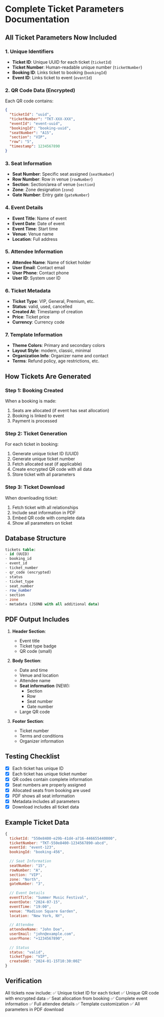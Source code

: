 # Complete Ticket Parameters Documentation

## All Ticket Parameters Now Included

### 1. Unique Identifiers
- **Ticket ID**: Unique UUID for each ticket (`ticketId`)
- **Ticket Number**: Human-readable unique number (`ticketNumber`)
- **Booking ID**: Links ticket to booking (`bookingId`)
- **Event ID**: Links ticket to event (`eventId`)

### 2. QR Code Data (Encrypted)
Each QR code contains:
```json
{
  "ticketId": "uuid",
  "ticketNumber": "TKT-XXX-XXX",
  "eventId": "event-uuid",
  "bookingId": "booking-uuid",
  "seatNumber": "A15",
  "section": "VIP",
  "row": "5",
  "timestamp": 1234567890
}
```

### 3. Seat Information
- **Seat Number**: Specific seat assigned (`seatNumber`)
- **Row Number**: Row in venue (`rowNumber`)
- **Section**: Section/area of venue (`section`)
- **Zone**: Zone designation (`zone`)
- **Gate Number**: Entry gate (`gateNumber`)

### 4. Event Details
- **Event Title**: Name of event
- **Event Date**: Date of event
- **Event Time**: Start time
- **Venue**: Venue name
- **Location**: Full address

### 5. Attendee Information
- **Attendee Name**: Name of ticket holder
- **User Email**: Contact email
- **User Phone**: Contact phone
- **User ID**: System user ID

### 6. Ticket Metadata
- **Ticket Type**: VIP, General, Premium, etc.
- **Status**: valid, used, cancelled
- **Created At**: Timestamp of creation
- **Price**: Ticket price
- **Currency**: Currency code

### 7. Template Information
- **Theme Colors**: Primary and secondary colors
- **Layout Style**: modern, classic, minimal
- **Organization Info**: Organizer name and contact
- **Terms**: Refund policy, age restrictions, etc.

## How Tickets Are Generated

### Step 1: Booking Created
When a booking is made:
1. Seats are allocated (if event has seat allocation)
2. Booking is linked to event
3. Payment is processed

### Step 2: Ticket Generation
For each ticket in booking:
1. Generate unique ticket ID (UUID)
2. Generate unique ticket number
3. Fetch allocated seat (if applicable)
4. Create encrypted QR code with all data
5. Store ticket with all parameters

### Step 3: Ticket Download
When downloading ticket:
1. Fetch ticket with all relationships
2. Include seat information in PDF
3. Embed QR code with complete data
4. Show all parameters on ticket

## Database Structure

```sql
tickets table:
- id (UUID)
- booking_id
- event_id  
- ticket_number
- qr_code (encrypted)
- status
- ticket_type
- seat_number
- row_number
- section
- zone
- metadata (JSONB with all additional data)
```

## PDF Output Includes

1. **Header Section**:
   - Event title
   - Ticket type badge
   - QR code (small)

2. **Body Section**:
   - Date and time
   - Venue and location
   - Attendee name
   - **Seat information** (NEW):
     - Section
     - Row
     - Seat number
     - Gate number
   - Large QR code

3. **Footer Section**:
   - Ticket number
   - Terms and conditions
   - Organizer information

## Testing Checklist

- [x] Each ticket has unique ID
- [x] Each ticket has unique ticket number
- [x] QR codes contain complete information
- [x] Seat numbers are properly assigned
- [x] Allocated seats from booking are used
- [x] PDF shows all seat information
- [x] Metadata includes all parameters
- [x] Download includes all ticket data

## Example Ticket Data

```javascript
{
  ticketId: "550e8400-e29b-41d4-a716-446655440000",
  ticketNumber: "TKT-550e8400-1234567890-abcd",
  eventId: "event-123",
  bookingId: "booking-456",
  
  // Seat Information
  seatNumber: "15",
  rowNumber: "A",
  section: "VIP",
  zone: "North",
  gateNumber: "3",
  
  // Event Details
  eventTitle: "Summer Music Festival",
  eventDate: "2024-07-15",
  eventTime: "19:00",
  venue: "Madison Square Garden",
  location: "New York, NY",
  
  // Attendee
  attendeeName: "John Doe",
  userEmail: "john@example.com",
  userPhone: "+1234567890",
  
  // Status
  status: "valid",
  ticketType: "VIP",
  createdAt: "2024-01-15T10:30:00Z"
}
```

## Verification

All tickets now include:
✅ Unique ticket ID for each ticket
✅ Unique QR code with encrypted data
✅ Seat allocation from booking
✅ Complete event information
✅ Full attendee details
✅ Template customization
✅ All parameters in PDF download